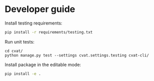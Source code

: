 # Developer guide

Install testing requirements:

```bash
pip install -r requirements/testing.txt
```

Run unit tests:
```
cd cvat/
python manage.py test --settings cvat.settings.testing cvat-cli/
```

Install package in the editable mode:

```bash
pip install -e .
```

